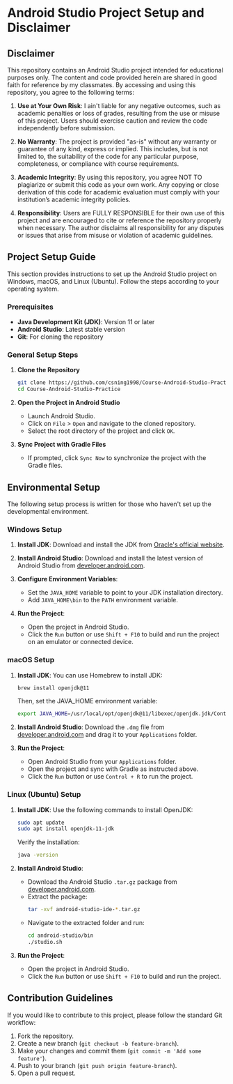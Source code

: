 # Android Studio Project Setup and Disclaimer

## Disclaimer

This repository contains an Android Studio project intended for educational purposes only. The content and code provided herein are shared in good faith for reference by my classmates. By accessing and using this repository, you agree to the following terms:

1. **Use at Your Own Risk**: I ain't liable for any negative outcomes, such as academic penalties or loss of grades, resulting from the use or misuse of this project. Users should exercise caution and review the code independently before submission.

2. **No Warranty**: The project is provided "as-is" without any warranty or guarantee of any kind, express or implied. This includes, but is not limited to, the suitability of the code for any particular purpose, completeness, or compliance with course requirements.

3. **Academic Integrity**: By using this repository, you agree NOT TO plagiarize or submit this code as your own work. Any copying or close derivation of this code for academic evaluation must comply with your institution’s academic integrity policies.

4. **Responsibility**: Users are FULLY RESPONSIBLE for their own use of this project and are encouraged to cite or reference the repository properly when necessary. The author disclaims all responsibility for any disputes or issues that arise from misuse or violation of academic guidelines.

## Project Setup Guide

This section provides instructions to set up the Android Studio project on Windows, macOS, and Linux (Ubuntu). Follow the steps according to your operating system.

### Prerequisites
- **Java Development Kit (JDK)**: Version 11 or later
- **Android Studio**: Latest stable version
- **Git**: For cloning the repository

### General Setup Steps

1. **Clone the Repository**
   ```bash
   git clone https://github.com/csning1998/Course-Android-Studio-Practice.git
   cd Course-Android-Studio-Practice
   ``` 
   
2. **Open the Project in Android Studio**
   - Launch Android Studio.
   - Click on `File` > `Open` and navigate to the cloned repository.
   - Select the root directory of the project and click `OK`.
   
3. **Sync Project with Gradle Files**
   - If prompted, click `Sync Now` to synchronize the project with the Gradle files.

## Environmental Setup

The following setup process is written for those who haven't set up the developmental environment.

### Windows Setup

1. **Install JDK**: Download and install the JDK from [Oracle's official website](https://www.oracle.com/java/technologies/javase-jdk11-downloads.html).
   
2. **Install Android Studio**: Download and install the latest version of Android Studio from [developer.android.com](https://developer.android.com/studio).

3. **Configure Environment Variables**:
   - Set the `JAVA_HOME` variable to point to your JDK installation directory.
   - Add `JAVA_HOME\bin` to the `PATH` environment variable.

4. **Run the Project**: 
   - Open the project in Android Studio.
   - Click the `Run` button or use `Shift + F10` to build and run the project on an emulator or connected device.

### macOS Setup

1. **Install JDK**: You can use Homebrew to install JDK:
   ```bash
   brew install openjdk@11
   ```
   Then, set the JAVA_HOME environment variable:
   ```bash
   export JAVA_HOME=/usr/local/opt/openjdk@11/libexec/openjdk.jdk/Contents/Home
   ```
   
2. **Install Android Studio**: Download the `.dmg` file from [developer.android.com](https://developer.android.com/studio) and drag it to your `Applications` folder.

3. **Run the Project**: 
   - Open Android Studio from your `Applications` folder.
   - Open the project and sync with Gradle as instructed above.
   - Click the `Run` button or use `Control + R` to run the project.

### Linux (Ubuntu) Setup

1. **Install JDK**: Use the following commands to install OpenJDK:
   ```bash
   sudo apt update
   sudo apt install openjdk-11-jdk
   ```
   Verify the installation:
   ```bash
   java -version
   ```

2. **Install Android Studio**:
   - Download the Android Studio `.tar.gz` package from [developer.android.com](https://developer.android.com/studio).
   - Extract the package:
     ```bash
     tar -xvf android-studio-ide-*.tar.gz
     ```
   - Navigate to the extracted folder and run:
     ```bash
     cd android-studio/bin
     ./studio.sh
     ```

3. **Run the Project**:
   - Open the project in Android Studio.
   - Click the `Run` button or use `Shift + F10` to build and run the project.

## Contribution Guidelines

If you would like to contribute to this project, please follow the standard Git workflow:
1. Fork the repository.
2. Create a new branch (`git checkout -b feature-branch`).
3. Make your changes and commit them (`git commit -m 'Add some feature'`).
4. Push to your branch (`git push origin feature-branch`).
5. Open a pull request.
